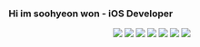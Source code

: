 <h3>Hi im soohyeon won - iOS Developer</h3>
<div align=center> 
    <img src="https://img.shields.io/badge/swift-F05138?style=flat&logo=swift&logoColor=white" />
    <img src="https://img.shields.io/badge/Xcode-147EFB?style=flat&logo=Xcode&logoColor=white" />
    <img src="https://img.shields.io/badge/MySQL-4479A1?style=flat&logo=MySQL&logoColor=white" />
    <img src="https://img.shields.io/badge/Java-007396?style=flat&logo=Java&logoColor=white" />
    <img src="https://img.shields.io/badge/Spring-6DB33F?style=flat&logo=Spring&logoColor=white" />
    <img src="https://img.shields.io/badge/Git-F05032?style=flat&logo=Git&logoColor=white" />
    <img src="https://img.shields.io/badge/Docker-2496ED?style=flat&logo=Docker&logoColor=white" />
</div>
